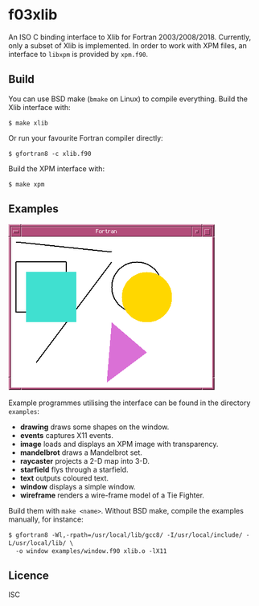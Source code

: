 # f03xlib
An ISO C binding interface to Xlib for Fortran 2003/2008/2018. Currently, only a
subset of Xlib is implemented. In order to work with XPM files, an interface to
`libxpm` is provided by `xpm.f90`.

## Build
You can use BSD make (`bmake` on Linux) to compile everything. Build the Xlib
interface with:
```
$ make xlib
```
Or run your favourite Fortran compiler directly:
```
$ gfortran8 -c xlib.f90
```

Build the XPM interface with:
```
$ make xpm
```

## Examples
![Screen Shot](screenshot.png)

Example programmes utilising the interface can be found in the directory `examples`:

* **drawing** draws some shapes on the window.
* **events** captures X11 events.
* **image** loads and displays an XPM image with transparency.
* **mandelbrot** draws a Mandelbrot set.
* **raycaster** projects a 2-D map into 3-D.
* **starfield** flys through a starfield.
* **text** outputs coloured text.
* **window** displays a simple window.
* **wireframe** renders a wire-frame model of a Tie Fighter.

Build them with `make <name>`. Without BSD make, compile the examples manually,
for instance:
```
$ gfortran8 -Wl,-rpath=/usr/local/lib/gcc8/ -I/usr/local/include/ -L/usr/local/lib/ \
  -o window examples/window.f90 xlib.o -lX11
```

## Licence
ISC
